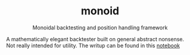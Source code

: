 <h1 align="center">monoid</h1>
<p align="center">Monoidal backtesting and position handling framework</p>

A mathematically elegant backtester built on general abstract nonsense. Not really intended for utility. The writup can be found in this [notebook](https://nbviewer.org/github/borab96/monoid/blob/main/monoidal_backtest.ipynb)  

